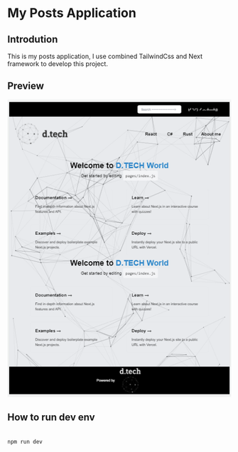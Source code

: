 # My Posts Application

## Introdution

This is my posts application, I use combined TailwindCss and Next framework to develop this project.

## Preview

<p style='text-align: center'>

![alt](https://raw.githubusercontent.com/doitsu2014/my-posts-application/main/github-gallery/preview-01.png)

</p>

## How to run dev env

```bash

npm run dev

```

